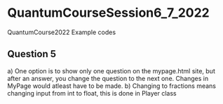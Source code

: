 # QuantumCourseSession6_7_2022
QuantumCourse2022 Example codes

## Question 5
a) One option is to show only one question on the mypage.html site, but after an answer, you change the question to the next one.
Changes in MyPage would atleast have to be made.
b) Changing to fractions means changing input from int to float, this is done in Player class

